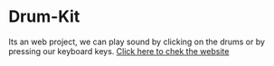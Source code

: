 # Drum-Kit
Its an web project, we can play sound by clicking on the drums or by pressing our keyboard keys.
<a href="https://ritesh512.github.io/Drum-Kit/">Click here to chek the website</a>
